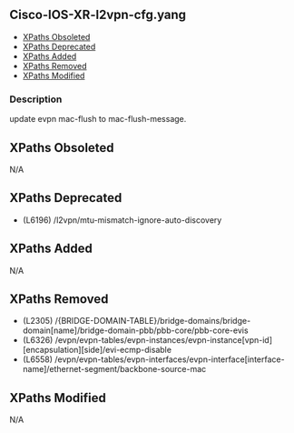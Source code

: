 ## Cisco-IOS-XR-l2vpn-cfg.yang

- [XPaths Obsoleted](#xpaths-obsoleted)
- [XPaths Deprecated](#xpaths-deprecated)
- [XPaths Added](#xpaths-added)
- [XPaths Removed](#xpaths-removed)
- [XPaths Modified](#xpaths-modified)

### Description

update evpn mac-flush to mac-flush-message.

## XPaths Obsoleted

N/A

## XPaths Deprecated

- (L6196)	/l2vpn/mtu-mismatch-ignore-auto-discovery

## XPaths Added

N/A

## XPaths Removed

- (L2305)	/{BRIDGE-DOMAIN-TABLE}/bridge-domains/bridge-domain[name]/bridge-domain-pbb/pbb-core/pbb-core-evis
- (L6326)	/evpn/evpn-tables/evpn-instances/evpn-instance[vpn-id][encapsulation][side]/evi-ecmp-disable
- (L6558)	/evpn/evpn-tables/evpn-interfaces/evpn-interface[interface-name]/ethernet-segment/backbone-source-mac

## XPaths Modified

N/A

